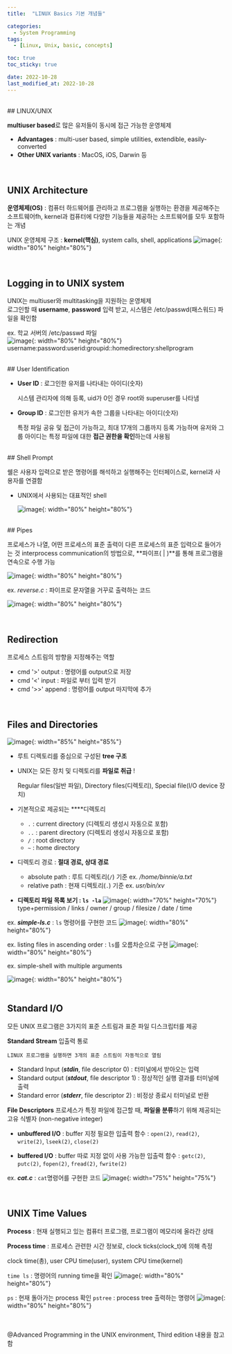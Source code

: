 ```yaml
---
title:  "LINUX Basics 기본 개념들" 

categories:
  - System Programming
tags:
  - [Linux, Unix, basic, concepts]

toc: true
toc_sticky: true

date: 2022-10-28
last_modified_at: 2022-10-28
---
```



<br/> 
## LINUX/UNIX

**multiuser based**로 많은 유저들이 동시에 접근 가능한 운영체제

- **Advantages** : multi-user based, simple utilities, extendible, easily-converted
- **Other UNIX variants** : MacOS, iOS, Darwin 등    
<br/> 

## UNIX Architecture

**운영체제(OS)** : 컴퓨터 하드웨어를 관리하고 프로그램을 실행하는 환경을 제공해주는 소프트웨어fh, kernel과 컴퓨터에 다양한 기능들을 제공하는 소프트웨어를 모두 포함하는 개념   

UNIX 운영체제 구조 : **kernel(핵심)**, system calls, shell, applications
![image](https://user-images.githubusercontent.com/86834982/198583431-2ec1bc6d-0a56-48f9-b906-6a6ed31373ce.png){: width="80%" height="80%"}  
  
<br/> 

## Logging in to UNIX system

UNIX는 multiuser와 multitasking을 지원하는 운영체제  
로그인할 때 **username**, **password** 입력 받고, 시스템은 /etc/passwd(패스워드) 파일을 확인함  

ex. 학교 서버의 /etc/passwd 파일   
![image](https://user-images.githubusercontent.com/86834982/198583452-ab328d2a-6a84-4fe8-a389-687b1a09bbb6.png){: width="80%" height="80%"}  
username:password:userid:groupid::homedirectory:shellprogram  

<br/> 
## User Identification

- **User ID** : 로그인한 유저를 나타내는 아이디(숫자)
    
    시스템 관리자에 의해 등록, uid가 0인 경우 root와 superuser를 나타냄
    
- **Group ID** : 로그인한 유저가 속한 그룹을 나타내는 아이디(숫자)
    
    특정 파일 공유 및 접근이 가능하고, 최대 17개의 그룹까지 등록 가능하며 유저와 그룹 아이디는 특정 파일에 대한 **접근 권한을 확인**하는데 사용됨 
    
<br/> 
## Shell Prompt

쉘은 사용자 입력으로 받은 명령어를 해석하고 실행해주는 인터페이스로, kernel과 사용자를 연결함

- UNIX에서 사용되는 대표적인 shell

    ![image](https://user-images.githubusercontent.com/86834982/198584610-0db24036-0e4e-44d6-b612-25c635c1b38c.png){: width="80%" height="80%"}


<br/> 
## Pipes

프로세스가 나열, 어떤 프로세스의 표준 출력이 다른 프로세스의 표준 입력으로 들어가는 것
interprocess communication의 방법으로, **파이프( | )**를 통해 프로그램을 연속으로 수행 가능 

![image](https://user-images.githubusercontent.com/86834982/198583923-640be25a-df7c-4f08-8dea-fd49763ab528.png){: width="80%" height="80%"}  


ex. *reverse.c* : 파이프로 문자열을 거꾸로 출력하는 코드

![image](https://user-images.githubusercontent.com/86834982/198583944-1b3034cf-5174-44f3-b72c-da917cc976f9.png){: width="80%" height="80%"}

<br/>     

## Redirection

프로세스 스트림의 방향을 지정해주는 역할 

- cmd  '>'  output : 명령어를 output으로 저장
- cmd  '<'  input : 파일로 부터 입력 받기
- cmd  '>>'  append : 명령어를 output 마지막에 추가   
<br/>   

## Files and Directories
![image](https://user-images.githubusercontent.com/86834982/198584018-95b06d06-8133-48ab-9e9d-5958aa810161.png){: width="85%" height="85%"}


- 루트 디렉토리를 중심으로 구성된 **tree 구조**
- UNIX는 모든 장치 및 디렉토리를 **파일로 취급** !
    
    Regular files(일반 파일), Directory files(디렉토리), Special file(I/O device 장치)
    

- 기본적으로 제공되는 ****디렉토리
    - `.` : current directory (디렉토리 생성시 자동으로 포함)
    - `..` : parent directory (디렉토리 생성시 자동으로 포함)
    - `/` : root directory
    - `~` : home directory
    
- 디렉토리 경로 : **절대 경로, 상대 경로**
    - absolute path : 루트 디렉토리(`/`) 기준  ex. */home/binnie/a.txt*
    - relative path : 현재 디렉토리(`.`) 기준  ex. *usr/bin/xv*

- **디렉토리 파일 목록 보기 : `ls -la`**
![image](https://user-images.githubusercontent.com/86834982/198584033-970e305b-37fb-4d82-a4be-361f4c9163ab.png){: width="70%" height="70%"}
type+permission / links / owner / group / filesize / date / time
    
    

ex. ***simple-ls.c*** : `ls` 명령어를 구현한 코드
![image](https://user-images.githubusercontent.com/86834982/198584173-13a92c17-2aac-4942-9a3f-505ea72bb8aa.png){: width="80%" height="80%"}  

ex. listing files in ascending order : `ls`를 오름차순으로 구현
![image](https://user-images.githubusercontent.com/86834982/198584474-ec9290bf-4dd4-490c-81a8-14b4984749c4.png){: width="80%" height="80%"}  


ex. simple-shell with multiple arguments

![image](https://user-images.githubusercontent.com/86834982/198584459-047e3020-c7cb-443d-a0d9-2e6c80999994.png){: width="80%" height="80%"}  
<br/>     

## Standard I/O

모든 UNIX 프로그램은 3가지의 표준 스트림과 표준 파일 디스크립터를 제공

**Standard Stream** 입출력 통로
    
    LINUX 프로그램을 실행하면 3개의 표준 스트림이 자동적으로 열림
    
- Standard Input (***stdin***, file descriptor 0) : 터미널에서 받아오는 입력
- Standard output (***stdout***, file descriptor 1) : 정상적인 실행 결과를 터미널에 출력
- Standard error (***stderr***, file descriptor 2) :  비정상 종료시 터미널로 반환  

**File Descriptors**
프로세스가 특정 파일에 접근할 때, **파일을 분류**하기 위해 제공되는 고유 식별자 (non-negative integer)
    
- **unbuffered I/O** : buffer 지정 필요한 입출력 함수
: `open(2)`, `read(2)`, `write(2)`, `lseek(2)`, `close(2)`
    
- **buffered I/O** : buffer 따로 지정 없이 사용 가능한 입출력 함수
: `getc(2)`, `putc(2)`, `fopen(2)`, `fread(2)`, `fwrite(2)`
    

ex. ***cat.c*** : `cat`명령어를 구현한 코드
![image](https://user-images.githubusercontent.com/86834982/198584192-73fe1a62-6a16-434d-973b-3dc6ddaf1cba.png){: width="75%" height="75%"}

<br/>   

## UNIX Time Values

**Process** : 현재 실행되고 있는 컴퓨터 프로그램, 프로그램이 메모리에 올라간 상태 

**Process time** : 프로세스 관련한 시간 정보로, clock ticks(clock_t)에 의해 측정

clock time(총), user CPU time(user), system CPU time(kernel)

`time ls` : 명령어의 running time을 확인
    ![image](https://user-images.githubusercontent.com/86834982/198584459-047e3020-c7cb-443d-a0d9-2e6c80999994.png){: width="80%" height="80%"}  
    

`ps` : 현재 돌아가는 process 확인
`pstree` : process tree 출력하는 명령어
![image](https://user-images.githubusercontent.com/86834982/198584436-eae6a354-0c88-42df-aa70-0ff149449c48.png){: width="80%" height="80%"}
<br/>   

<br/> <br/> 
@Advanced Programming in the UNIX environment, Third edition 내용을 참고함  
<br/> 

